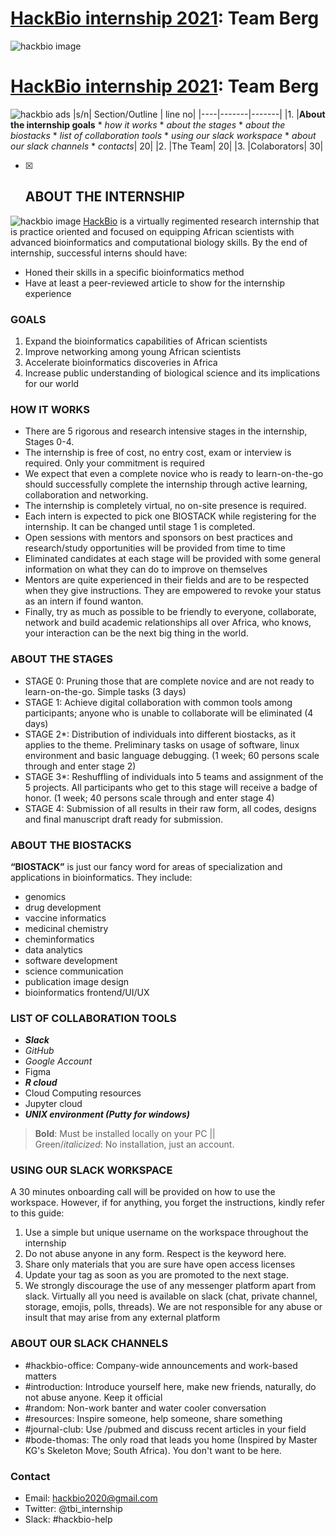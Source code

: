 # [HackBio internship 2021](https://thehackbio.com/): Team Berg
![hackbio image](https://media-exp1.licdn.com/dms/image/C561BAQHKcVQGbcedOA/company-background_10000/0/1598491473588?e=2159024400&v=beta&t=rxECjvQ_YSc28Dn0n9YOtDoFFmvXjatRiqc__C2mpU0)

# [HackBio internship 2021](https://thehackbio.com/): Team Berg
![hackbio ads](https://pbs.twimg.com/media/E5k_rKIWEAcaG_-.jpg)
|s/n| Section/Outline | line no|
|----|-------|-------|
 |1.  |**About the internship goals** * _how it works_ * _about the stages_ * _about the biostacks_ * _list of collaboration tools_ * _using our slack workspace_ * _about our slack channels_ * _contacts_| 20|
 |2. |The Team| 20|
 |3. |Colaborators| 30|




- [x] ## ABOUT THE INTERNSHIP
![hackbio image](https://thehackbio.com/assets3/images/5228730.jpeg)
[HackBio](https://thehackbio.com/) is a virtually regimented research internship that is practice oriented and focused on equipping African scientists with advanced bioinformatics and computational biology skills. By the end of internship, successful interns should have:
- Honed their skills in a specific bioinformatics method
- Have at least a peer-reviewed article to show for the internship experience
### GOALS
1. Expand the bioinformatics capabilities of African scientists
2. Improve networking among young African scientists
3. Accelerate bioinformatics discoveries in Africa
4. Increase public understanding of biological science and its implications for our world
### HOW IT WORKS
- There are 5 rigorous and research intensive stages in the internship, Stages 0-4.
- The internship is free of cost, no entry cost, exam or interview is required. Only your commitment is required
- We expect that even a complete novice who is ready to learn-on-the-go should successfully complete the internship through active learning, collaboration and
networking.
- The internship is completely virtual,
no on-site presence is required.
- Each intern is expected to pick one
BIOSTACK while registering for the
internship. It can be changed until
stage 1 is completed.
- Open sessions with mentors and
sponsors on best practices and
research/study opportunities will be
provided from time to time
- Eliminated candidates at each stage
will be provided with some general
information on what they can do to
improve on themselves
- Mentors are quite experienced in
their fields and are to be respected
when they give instructions. They
are empowered to revoke your
status as an intern if found wanton.
- Finally, try as much as possible to
be friendly to everyone, collaborate,
network and build academic
relationships all over Africa, who
knows, your interaction can be the
next big thing in the world.
### ABOUT THE STAGES
- STAGE 0: Pruning those that are
complete novice and are not ready
to learn-on-the-go. Simple tasks (3
days)
- STAGE 1: Achieve digital
collaboration with common tools
among participants; anyone who is
unable to collaborate will be
eliminated (4 days)
- STAGE 2*: Distribution of
individuals into different biostacks,
as it applies to the theme.
Preliminary tasks on usage of
software, linux environment and
basic language debugging. (1 week;
60 persons scale through and enter
stage 2)
- STAGE 3*: Reshuffling of individuals
into 5 teams and assignment of the
5 projects. All participants who get
to this stage will receive a badge of
honor. (1 week; 40 persons scale
through and enter stage 4)
- STAGE 4: Submission of all results
in their raw form, all codes, designs
and final manuscript draft ready for
submission.
### ABOUT THE BIOSTACKS
**“BIOSTACK”** is just our fancy word for
areas of specialization and applications in
bioinformatics. They include:
- genomics
- drug development
- vaccine informatics
- medicinal chemistry
- cheminformatics
- data analytics
- software development
- science communication
- publication image design
- bioinformatics frontend/UI/UX

### LIST OF COLLABORATION TOOLS
- _**Slack**_
- _GitHub_
- _Google Account_
- Figma
- _**R cloud**_
- Cloud Computing resources
- Jupyter cloud
- _**UNIX environment (Putty for windows)**_

>**Bold**: Must be installed locally on your PC  ||  
>Green/_italicized_: No installation, just an account.



### USING OUR SLACK WORKSPACE
A 30 minutes onboarding call will be
provided on how to use the workspace.
However, if for anything, you forget the
instructions, kindly refer to this guide:
1. Use a simple but unique username
on the workspace throughout the
internship
2. Do not abuse anyone in any form.
Respect is the keyword here.
3. Share only materials that you are
sure have open access licenses
4. Update your tag as soon as you are
promoted to the next stage.
5. We strongly discourage the use of
any messenger platform apart from
slack. Virtually all you need is available on slack (chat, private
channel, storage, emojis, polls,
threads). We are not responsible for
any abuse or insult that may arise
from any external platform

### ABOUT OUR SLACK CHANNELS
- #hackbio-office: Company-wide
announcements and work-based
matters
- #introduction: Introduce yourself
here, make new friends, naturally,
do not abuse anyone. Keep it official
- #random: Non-work banter and
water cooler conversation
- #resources: Inspire someone, help
someone, share something
- #journal-club: Use /pubmed and
discuss recent articles in your field
- #bode-thomas: The only road that
leads you home (Inspired by Master
KG's Skeleton Move; South Africa).
You don't want to be here.

### Contact
- Email: [hackbio2020@gmail.com](hackbio2020@gmail.com)
- Twitter: @tbi_internship
- Slack: #hackbio-help
